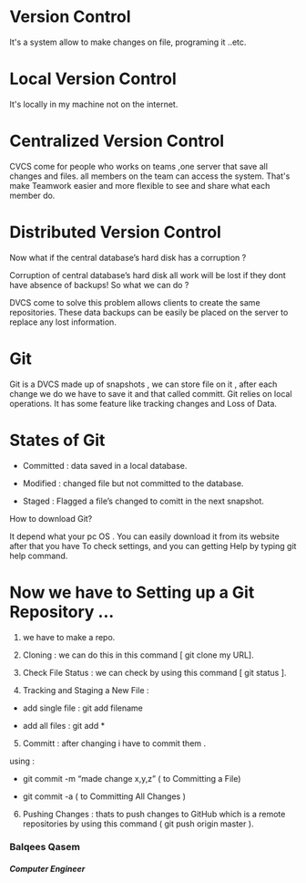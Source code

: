 # Version Control

It's a system allow to make changes on file, programing it ..etc.


# Local Version Control

It's locally in my machine not on the internet.


# Centralized Version Control

CVCS come for people who works on teams ,one server that save all changes and files.
all members on the team can access the system.
That's make Teamwork easier and more flexible to see and share what each member do.


# Distributed Version Control

Now what if the central database’s hard disk has a corruption ?

Corruption of central database’s hard disk all work will be lost if they dont have absence of backups!
So what we can do ?

DVCS come to solve this problem allows clients to create the same repositories.
These data backups can be easily be placed on the server to replace any lost information.



# Git

Git is a DVCS made up of snapshots , we can store file on it , after each change we do we have to save it and that called committ.
Git  relies on local operations.
It has some feature like tracking changes and Loss of Data.


# States of Git

* Committed : data saved in a local database.

* Modified : changed file  but not committed to the database.

* Staged : Flagged a file’s changed to comitt in the next snapshot.

How to download Git?

It depend what your pc OS .
You can easily download it from its website after that you have To check settings, and you can getting Help by typing git help command.


# Now we have to Setting up a Git Repository ...

1. we have to make a repo.

2. Cloning : we can do this in this command [ git clone my URL].

3. Check File Status : we can check by using this command [ git status ].

4. Tracking and Staging a New File : 

* add single file : git add filename

* add all files : git add *

5. Committ : after changing i have to commit them .

using :

* git commit -m “made change x,y,z” ( to Committing a File)

* git commit -a ( to Committing All Changes )


6. Pushing Changes : thats to push changes to GitHub which is a remote repositories by using this command ( git push origin master ).


### Balqees Qasem
##### Computer Engineer 




